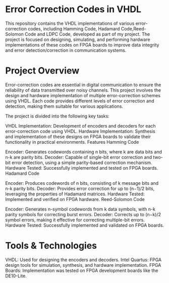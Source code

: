 # Error Correction Codes in VHDL
This repository contains the VHDL implementations of various error-correction codes, including Hamming Code, Hadamard Code,Reed-Solomon Code and LDPC Code, developed as part of my project. The project is focused on designing, simulating, and performing hardware implementations of these codes on FPGA boards to improve data integrity and error detection/correction in communication systems.

# Project Overview
Error-correction codes are essential in digital communication to ensure the reliability of data transmitted over noisy channels. This project involves the design and hardware implementation of multiple error-correction schemes using VHDL. Each code provides different levels of error correction and detection, making them suitable for various applications.

The project is divided into the following key tasks:

VHDL Implementation: Development of encoders and decoders for each error-correction code using VHDL.
Hardware Implementation: Synthesis and implementation of these designs on FPGA boards to validate their functionality in practical environments.
Features
Hamming Code

Encoder: Generates codewords containing n bits, where k are data bits and n-k are parity bits.
Decoder: Capable of single-bit error correction and two-bit error detection, using a simple parity-based correction mechanism.
Hardware Tested: Successfully implemented and tested on FPGA boards.
Hadamard Code

Encoder: Produces codewords of n bits, consisting of k message bits and n-k parity bits.
Decoder: Provides error correction for up to (n−1)/2 bits, leveraging the properties of Hadamard matrices.
Hardware Tested: Implemented and verified on FPGA hardware.
Reed-Solomon Code

Encoder: Generates n-symbol codewords from k data symbols, with n-k parity symbols for correcting burst errors.
Decoder: Corrects up to (n−k)/2 symbol errors, making it effective for correcting multiple-bit errors.
Hardware Tested: Successfully implemented and validated on FPGA boards.

# Tools & Technologies
VHDL: Used for designing the encoders and decoders.
Intel Quartus: FPGA design tools for simulation, synthesis, and hardware implementation.
FPGA Boards: Implementation was tested on FPGA development boards like the DE10-Lite.
